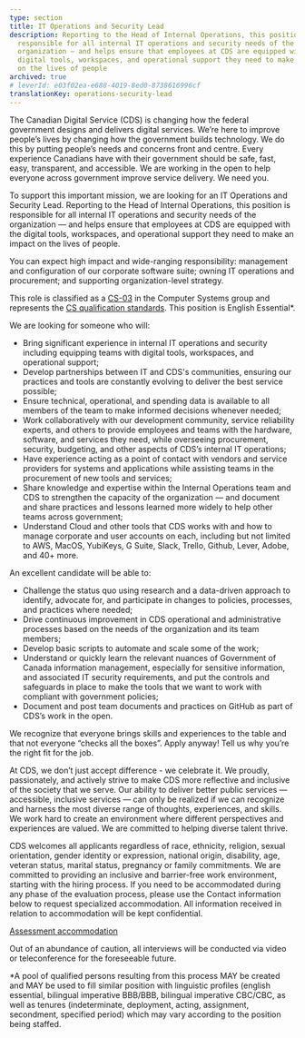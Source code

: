 ```yaml
---
type: section
title: IT Operations and Security Lead
description: Reporting to the Head of Internal Operations, this position is
  responsible for all internal IT operations and security needs of the
  organization — and helps ensure that employees at CDS are equipped with the
  digital tools, workspaces, and operational support they need to make an impact
  on the lives of people
archived: true
# leverId: e03f02ea-e688-4019-8ed0-8738616996cf
translationKey: operations-security-lead
---
```

The Canadian Digital Service (CDS) is changing how the federal government designs and delivers digital services. We’re here to improve people’s lives by changing how the government builds technology. We do this by putting people’s needs and concerns front and centre. Every experience Canadians have with their government should be safe, fast, easy, transparent, and accessible. We are working in the open to help everyone across government improve service delivery. We need you.

To support this important mission, we are looking for an IT Operations and Security Lead. Reporting to the Head of Internal Operations, this position is responsible for all internal IT operations and security needs of the organization — and helps ensure that employees at CDS are equipped with the digital tools, workspaces, and operational support they need to make an impact on the lives of people.

You can expect high impact and wide-ranging responsibility: management and configuration of our corporate software suite; owning IT operations and procurement; and supporting organization-level strategy.

This role is classified as a [CS-03](https://www.tbs-sct.gc.ca/agreements-conventions/view-visualiser-eng.aspx?id=1#toc12259212260) in the Computer Systems group and represents the [CS qualification standards](https://www.canada.ca/en/treasury-board-secretariat/services/staffing/qualification-standards/core.html#cs). This position is English Essential*.

We are looking for someone who will:

* Bring significant experience in internal IT operations and security including equipping teams with digital tools, workspaces, and operational support;
* Develop partnerships between IT and CDS's communities, ensuring our practices and tools are constantly evolving to deliver the best service possible;
* Ensure technical, operational, and spending data is available to all members of the team to make informed decisions whenever needed;
* Work collaboratively with our development community, service reliability experts, and others to provide employees and teams with the hardware, software, and services they need, while overseeing procurement, security, budgeting, and other aspects of CDS’s internal IT operations;
* Have experience acting as a point of contact with vendors and service providers for systems and applications while assisting teams in the procurement of new tools and services;
* Share knowledge and expertise within the Internal Operations team and CDS to strengthen the capacity of the organization — and document and share practices and lessons learned more widely to help other teams across government;
* Understand Cloud and other tools that CDS works with and how to manage corporate and user accounts on each, including but not limited to AWS, MacOS, YubiKeys, G Suite, Slack, Trello, Github, Lever, Adobe, and 40+ more.

An excellent candidate will be able to:

* Challenge the status quo using research and a data-driven approach to identify, advocate for, and participate in changes to policies, processes, and practices where needed;
* Drive continuous improvement in CDS operational and administrative processes based on the needs of the organization and its team members;
* Develop basic scripts to automate and scale some of the work;
* Understand or quickly learn the relevant nuances of Government of Canada information management, especially for sensitive information, and associated IT security requirements, and put the controls and safeguards in place to make the tools that we want to work with compliant with government policies;
* Document and post team documents and practices on GitHub as part of CDS’s work in the open.

We recognize that everyone brings skills and experiences to the table and that not everyone “checks all the boxes”. Apply anyway! Tell us why you’re the right fit for the job.

At CDS, we don’t just accept difference - we celebrate it. We proudly, passionately, and actively strive to make CDS more reflective and inclusive of the society that we serve. Our ability to deliver better public services — accessible, inclusive services — can only be realized if we can recognize and harness the most diverse range of thoughts, experiences, and skills. We work hard to create an environment where different perspectives and experiences are valued. We are committed to helping diverse talent thrive.

CDS welcomes all applicants regardless of race, ethnicity, religion, sexual orientation, gender identity or expression, national origin, disability, age, veteran status, marital status, pregnancy or family commitments. We are committed to providing an inclusive and barrier-free work environment, starting with the hiring process. If you need to be accommodated during any phase of the evaluation process, please use the Contact information below to request specialized accommodation. All information received in relation to accommodation will be kept confidential.

[Assessment accommodation](https://www.canada.ca/en/public-service-commission/services/assessment-accommodation-page.html)

Out of an abundance of caution, all interviews will be conducted via video or teleconference for the foreseeable future.

*A pool of qualified persons resulting from this process MAY be created and MAY be used to fill similar position with linguistic profiles (english essential, bilingual imperative BBB/BBB, bilingual imperative CBC/CBC, as well as tenures (indeterminate, deployment, acting, assignment, secondment, specified period) which may vary according to the position being staffed.
